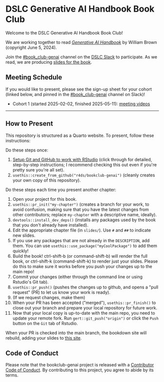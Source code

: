 # DSLC Generative AI Handbook Book Club

Welcome to the DSLC Generative AI Handbook Book Club!

We are working together to read [_Generative AI Handbook_](https://genai-handbook.github.io/) by William Brown (copyright June 5, 2024).

Join the [#book_club-genai](https://dslcio.slack.com/archives/C086ZN9P58X) channel on the [DSLC Slack](https://dslc.io/join) to participate.
As we read, we are producing [slides for the book](https://dslc.io/genai).

## Meeting Schedule

If you would like to present, please see the sign-up sheet for your cohort (linked below, and pinned in the [#book_club-genai](https://dslcio.slack.com/archives/C086ZN9P58X) channel on Slack)!

- Cohort 1 (started 2025-02-02, finished 2025-05-11): [meeting videos](https://www.youtube.com/playlist?list=PL3x6DOfs2NGivdWYQXgxTuAY6P5rFLmYH)

<hr>


## How to Present

This repository is structured as a Quarto website.
To present, follow these instructions:

Do these steps once:

1. [Setup Git and GitHub to work with RStudio](https://github.com/r4ds/bookclub-setup) (click through for detailed, step-by-step instructions; I recommend checking this out even if you're pretty sure you're all set).
2. `usethis::create_from_github("r4ds/bookclub-genai")` (cleanly creates your own copy of this repository).

Do these steps each time you present another chapter:

1. Open your project for this book.
2. `usethis::pr_init("my-chapter")` (creates a branch for your work, to avoid confusion, making sure that you have the latest changes from other contributors; replace `my-chapter` with a descriptive name, ideally).
3. `devtools::install_dev_deps()` (installs any packages used by the book that you don't already have installed).
4. Edit the appropriate chapter file (in `slides/`). Use `#` and `##` to indicate new slides.
5. If you use any packages that are not already in the `DESCRIPTION`, add them. You can use `usethis::use_package("myCoolPackage")` to add them quickly!
6. Build the book! ctrl-shift-b (or command-shift-b) will render the full book, or ctrl-shift-k (command-shift-k) to render just your slides. Please do this to make sure it works before you push your changes up to the main repo!
7. Commit your changes (either through the command line or using Rstudio's Git tab).
8. `usethis::pr_push()` (pushes the changes up to github, and opens a "pull request" (PR) to let us know your work is ready).
9. (If we request changes, make them)
10. When your PR has been accepted ("merged"), `usethis::pr_finish()` to close out your branch and prepare your local repository for future work.
11. Now that your local copy is up-to-date with the main repo, you need to update your remote fork. Run `gert::git_push("origin")` or click the `Push` button on the `Git` tab of Rstudio.

When your PR is checked into the main branch, the bookdown site will rebuild, adding your slides to [this site](https://dslc.io/genai).


## Code of Conduct

Please note that the bookclub-genai project is released with a [Contributor Code of Conduct](https://contributor-covenant.org/version/2/1/CODE_OF_CONDUCT.html). By contributing to this project, you agree to abide by its terms.
